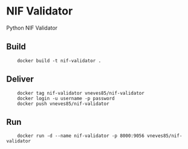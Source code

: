 # NIF Validator
Python NIF Validator


## Build
        docker build -t nif-validator .

## Deliver

        docker tag nif-validator vneves85/nif-validator
        docker login -u username -p password
        docker push vneves85/nif-validator

## Run

        docker run -d --name nif-validator -p 8000:9056 vneves85/nif-validator
